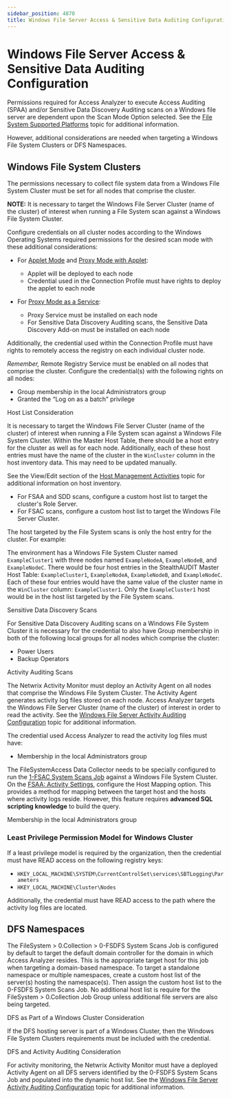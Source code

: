 ```yaml
---
sidebar_position: 4870
title: Windows File Server Access & Sensitive Data Auditing Configuration
---
```


# Windows File Server Access & Sensitive Data Auditing Configuration

Permissions required for Access Analyzer to execute Access Auditing (SPAA) and/or Sensitive Data Discovery Auditing scans on a Windows file server are dependent upon the Scan Mode Option selected. See the [File System Supported Platforms](../../EnterpriseAuditor/Requirements/Target/FileSystems "File System Supported Platforms") topic for additional information.

However, additional considerations are needed when targeting a Windows File System Clusters or DFS Namespaces.

## Windows File System Clusters

The permissions necessary to collect file system data from a Windows File System Cluster must be set for all nodes that comprise the cluster.

**NOTE:** It is necessary to target the Windows File Server Cluster (name of the cluster) of interest when running a File System scan against a Windows File System Cluster.

Configure credentials on all cluster nodes according to the Windows Operating Systems required permissions for the desired scan mode with these additional considerations:

* For [Applet Mode](../../EnterpriseAuditor/Requirements/Solutions/FileSystem/ScanOptions#Applet "Applet Mode") and [Proxy Mode with Applet](../../EnterpriseAuditor/Requirements/Solutions/FileSystem/ScanOptions#Proxy3 "Proxy Mode with Applet"):

  * Applet will be deployed to each node
  * Credential used in the Connection Profile must have rights to deploy the applet to each node
* For [Proxy Mode as a Service](../../EnterpriseAuditor/Requirements/Solutions/FileSystem/ScanOptions#Proxy "Proxy Mode as a Service"):

  * Proxy Service must be installed on each node
  * For Sensitive Data Discovery Auditing scans, the Sensitive Data Discovery Add-on must be installed on each node

Additionally, the credential used within the Connection Profile must have rights to remotely access the registry on each individual cluster node.

*Remember,* Remote Registry Service must be enabled on all nodes that comprise the cluster. Configure the credential(s) with the following rights on all nodes:

* Group membership in the local Administrators group
* Granted the “Log on as a batch” privilege

Host List Consideration

It is necessary to target the Windows File Server Cluster (name of the cluster) of interest when running a File System scan against a Windows File System Cluster. Within the Master Host Table, there should be a host entry for the cluster as well as for each node. Additionally, each of these host entries must have the name of the cluster in the `WinCluster` column in the host inventory data. This may need to be updated manually.

See the View/Edit section of the [Host Management Activities](../../EnterpriseAuditor/Admin/HostManagement/Actions/Overview "Host Management Activities") topic for additional information on host inventory.

* For FSAA and SDD scans, configure a custom host list to target the cluster's Role Server.
* For FSAC scans, configure a custom host list to target the Windows File Server Cluster.

The host targeted by the File System scans is only the host entry for the cluster. For example:

The environment has a Windows File System Cluster named `ExampleCluster1` with three nodes named `ExampleNodeA`, `ExampleNodeB`, and `ExampleNodeC`. There would be four host entries in the StealthAUDIT Master Host Table: `ExampleCluster1`, `ExampleNodeA`, `ExampleNodeB`, and `ExampleNodeC`. Each of these four entries would have the same value of the cluster name in the `WinCluster` column: `ExampleCluster1`. Only the `ExampleCluster1` host would be in the host list targeted by the File System scans.

Sensitive Data Discovery Scans

For Sensitive Data Discovery Auditing scans on a Windows File System Cluster it is necessary for the credential to also have Group membership in both of the following local groups for all nodes which comprise the cluster:

* Power Users
* Backup Operators

Activity Auditing Scans

The Netwrix Activity Monitor must deploy an Activity Agent on all nodes that comprise the Windows File System Cluster. The Activity Agent generates activity log files stored on each node. Access Analyzer targets the Windows File Server Cluster (name of the cluster) of interest in order to read the activity. See the [Windows File Server Activity Auditing Configuration](Activity "Windows File Server Activity Auditing Configuration") topic for additional information.

The credential used Access Analyzer to read the activity log files must have:

* Membership in the local Administrators group

The FileSystemAccess Data Collector needs to be specially configured to run the [1-FSAC System Scans Job](../../EnterpriseAuditor/Solutions/FileSystem/Collection/1-FSAC_System_Scans "1-FSAC System Scans Job") against a Windows File System Cluster. On the [FSAA: Activity Settings](../../EnterpriseAuditor/Admin/DataCollector/FSAA/ActivitySettings "FSAA: Activity Settings"), configure the Host Mapping option. This provides a method for mapping between the target host and the hosts where activity logs reside. However, this feature requires **advanced SQL scripting knowledge** to build the query.

Membership in the local Administrators group

### Least Privilege Permission Model for Windows Cluster

If a least privilege model is required by the organization, then the credential must have READ access on the following registry keys:

* `HKEY_LOCAL_MACHINE\SYSTEM\CurrentControlSet\services\SBTLogging\Parameters`
* `HKEY_LOCAL_MACHINE\Cluster\Nodes`

Additionally, the credential must have READ access to the path where the activity log files are located.

## DFS Namespaces

The FileSystem > 0.Collection > 0-FSDFS System Scans Job is configured by default to target the default domain controller for the domain in which Access Analyzer resides. This is the appropriate target host for this job when targeting a domain-based namespace. To target a standalone namespace or multiple namespaces, create a custom host list of the server(s) hosting the namespace(s). Then assign the custom host list to the 0-FSDFS System Scans Job. No additional host list is require for the FileSystem > 0.Collection Job Group unless additional file servers are also being targeted.

DFS as Part of a Windows Cluster Consideration

If the DFS hosting server is part of a Windows Cluster, then the Windows File System Clusters requirements must be included with the credential.

DFS and Activity Auditing Consideration

For activity monitoring, the Netwrix Activity Monitor must have a deployed Activity Agent on all DFS servers identified by the 0-FSDFS System Scans Job and populated into the dynamic host list. See the [Windows File Server Activity Auditing Configuration](Activity "Windows File Server Activity Auditing Configuration") topic for additional information.